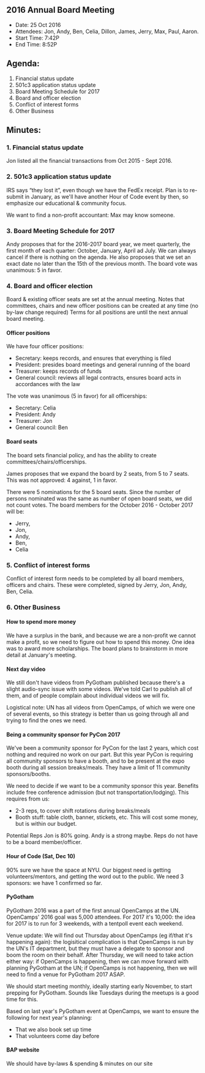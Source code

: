 ## 2016 Annual Board Meeting
- Date: 25 Oct 2016
- Attendees: Jon, Andy, Ben, Celia, Dillon, James, Jerry, Max, Paul, Aaron.
- Start Time: 7:42P
- End Time: 8:52P

## Agenda:
1. Financial status update
2. 501c3 application status update
3. Board Meeting Schedule for 2017
4. Board and officer election
5. Conflict of interest forms
6. Other Business

## Minutes:

### 1. Financial status update
Jon listed all the financial transactions from Oct 2015 - Sept 2016.

### 2. 501c3 application status update
IRS says “they lost it”, even though we have the FedEx receipt. Plan is to re-submit in January, as we'll have another 
Hour of Code event by then, so emphasize our educational & community focus.

We want to find a non-profit accountant: Max may know someone.

### 3. Board Meeting Schedule for 2017

Andy proposes that for the 2016-2017 board year, we meet quarterly, the first month of each quarter: October, January, April ad July.
We can always cancel if there is nothing on the agenda.
He also proposes that we set an exact date no later than the 15th of the previous month. The board vote was unanimous: 5 in favor.

### 4. Board and officer election

Board & existing officer seats are set at the annual meeting. 
Notes that committees, chairs and new officer positions can be created at any time (no by-law change required)
Terms for all positions are until the next annual board meeting.

#### Officer positions

We have four officer positions:
- Secretary: keeps records, and ensures that everything is filed
- President: presides board meetings and general running of the board
- Treasurer: keeps records of funds
- General council: reviews all legal contracts, ensures board acts in accordances with the law

The vote was unanimous (5 in favor) for all officerships:
- Secretary: Celia
- President: Andy
- Treasurer: Jon
- General council: Ben

#### Board seats

The board sets financial policy, and has the ability to create committees/chairs/officerships. 

James proposes that we expand the board by 2 seats, from 5 to 7 seats. This was not approved: 4 against, 1 in favor.

There were 5 nominations for the 5 board seats. Since the number of persons nominated was the same as number of open board seats, we did not count votes. The board members for the October 2016 - October 2017 will be:
- Jerry, 
- Jon, 
- Andy, 
- Ben, 
- Celia

### 5. Conflict of interest forms

Conflict of interest form needs to be completed by all board members, officers and chairs. These were completed, signed by
Jerry, Jon, Andy, Ben, Celia.

### 6. Other Business

#### How to spend more money
We have a surplus in the bank, and because we are a non-profit we cannot make a profit, so we need to figure out how to spend
this money. One idea was to award more scholarships. The board plans to brainstorm in more detail at January's meeting.

#### Next day video
We still don't have videos from PyGotham published because there's a slight audio-sync issue with some videos. 
We've told Carl to publish all of them, and of people complain about individual videos we will fix. 

Logistical note: UN has all videos from OpenCamps, of which we were one of several events, so this strategy is better than us
going through all and trying to find the ones we need.

#### Being a community sponsor for PyCon 2017

We've been a community sponsor for PyCon for the last 2 years, which cost nothing and required no work on our part. 
But this year PyCon is requiring all community sponsors to have a booth, and to be present at the expo booth during all
session breaks/meals. They have a limit of 11 community sponsors/booths.

We need to decide if we want to be a community sponsor this year. Benefits include free conference admission 
(but not transportation/lodging). This requires from us:
- 2-3 reps, to cover shift rotations during breaks/meals
- Booth stuff: table cloth, banner, stickets, etc. This will cost some money, but is within our budget.

Potential Reps Jon is 80% going. Andy is a strong maybe. Reps do not have to be a board member/officer.

#### Hour of Code (Sat, Dec 10)

90% sure we have the space at NYU. Our biggest need is getting volunteers/mentors, and getting the word out to the public.
We need 3 sponsors: we have 1 confirmed so far.

#### PyGotham

PyGotham 2016 was a part of the first annual OpenCamps at the UN. OpenCamps' 2016 goal was 5,000 attendees. 
For 2017 it's 10,000: the idea for 2017 is to run for 3 weekends, with a tentpoll event each weekend.

Venue update: We will find out Thursday about OpenCamps (eg if/that it's happening again): the logisitical complication is that OpenCamps is 
run by the UN's IT department, but they must have a delegate to sponsor and boom the room on their behalf. After Thursday,
we will need to take action either way: if OpenCamps is happening, then we can move forward with planning PyGotham at the UN;
if OpenCamps is not happening, then we will need to find a venue for PyGotham 2017 ASAP.

We should start meeting monthly, ideally starting early November, to start prepping for PyGotham. Sounds like Tuesdays during the
meetups is a good time for this.

Based on last year's PyGotham event at OpenCamps, we want to ensure the following for next year's planning:
- That we also book set up time
- That volunteers come day before

#### BAP website

We should have by-laws & spending & minutes on our site
